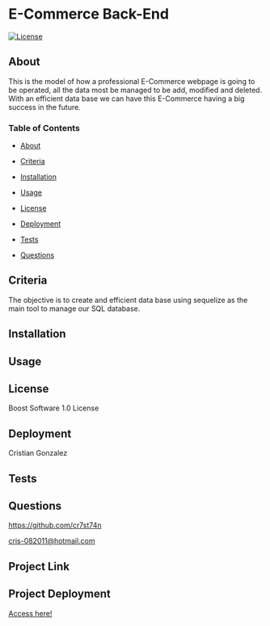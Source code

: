 
# E-Commerce Back-End

[![License](https://img.shields.io/badge/License-Apache_2.0-yellowgreen.svg)](https://opensource.org/licenses/Apache-2.0)  

## About
This is the model of how a professional E-Commerce webpage is going to be operated, all the data most be managed to be add, modified and deleted. With an efficient data base we can have this E-Commerce having a big success in the future.

### Table of Contents
 * [About](#About)

 * [Criteria](#Criteria)

 * [Installation](#Installation)

 * [Usage](#Usage)

 * [License](#License)

 * [Deployment](#Deployment)

 * [Tests](#Tests)

 * [Questions](#Questions)



## Criteria
The objective is to create and efficient data base using sequelize as the main tool to manage our SQL database. 

## Installation


## Usage


## License
Boost Software 1.0 License

## Deployment
Cristian Gonzalez

## Tests


## Questions
 

https://github.com/cr7st74n

cris-082011@hotmail.com

## Project Link


## Project Deployment
[Access here!]()

